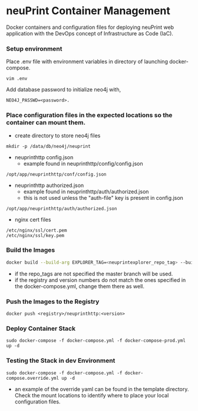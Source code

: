 # neuPrint Container Management
Docker containers and configuration files for deploying neuPrint web application with the DevOps concept of Infrastructure as Code (IaC).

### Setup environment

Place .env file with environment variables in directory of launching docker-compose.

```
vim .env
```
Add database password to initialize neo4j with, 
```
NEO4J_PASSWD=<password>.
```

### Place configuration files in the expected locations so the container can mount them.
- create directory to store neo4j files
```
mkdir -p /data/db/neo4j/neuprint
```
 - neuprinthttp config.json 
    - example found in neuprinthttp/config/config.json
 ```
 /opt/app/neuprinthttp/conf/config.json
 ```
 - neuprinthttp authorized.json
    - example found in neuprinthttp/auth/authorized.json
    - this is not used unless the "auth-file" key is present in config.json
 ```
 /opt/app/neuprinthttp/auth/authorized.json
 ```
 - nginx cert files
 ```
/etc/nginx/ssl/cert.pem
/etc/nginx/ssl/key.pem
``` 

### Build the Images

```bash
docker build --build-arg EXPLORER_TAG=<neuprintexplorer_repo_tag> --build-arg NEUPRINT_TAG=<neuprint_repo_tag> . -t <registry>/neuprinthttp:<version>
```
- if the repo_tags are not specified the master branch will be used.
- if the registry and version numbers do not match the ones specified in the docker-compose.yml, change them there as well.

### Push the Images to the Registry

```
docker push <registry>/neuprinthttp:<version>
```

### Deploy Container Stack
```
sudo docker-compose -f docker-compose.yml -f docker-compose-prod.yml up -d
```

### Testing the Stack in dev Environment

```
sudo docker-compose -f docker-compose.yml -f docker-compose.override.yml up -d
```
- an example of the override yaml can be found in the template directory. Check the mount locations to identify where to place your local configuration files.
